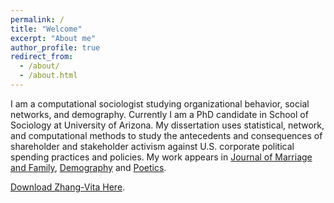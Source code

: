 ```yaml
---
permalink: /
title: "Welcome"
excerpt: "About me"
author_profile: true
redirect_from:
  - /about/
  - /about.html
---
```

I am a computational sociologist studying organizational behavior, social networks, and demography. Currently I am a PhD candidate in School of Sociology at University of Arizona. My dissertation uses statistical, network, and computational methods to study the antecedents and consequences of shareholder and stakeholder activism against U.S. corporate political spending practices and policies. My work appears in [Journal of Marriage and Family](http://onlinelibrary.wiley.com/doi/10.1111/jomf.12419/full), [Demography](https://doi.org/10.1007/s13524-017-0632-9) and [Poetics](https://doi.org/10.1016/j.poetic.2018.05.001).

[Download Zhang-Vita Here](https://yongjunzhang.com/files/zhang-vita.pdf).
